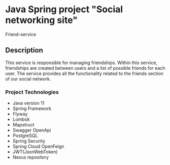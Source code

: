 # Java Spring project "Social networking site"
Friend-service

## Description

This service is responsible for managing friendships.
Within this service, friendships are created between users and a list of possible friends for each user. The service provides all the functionality related to the friends section of our social network.

### Project Technologies

- Java version 11
- Spring Framework
- Flyway
- Lombok
- Mapstruct
- Swagger OpenApi
- PostgreSQL
- Spring Security
- Spring Cloud OpenFeign
- JWT(JsonWebToken)
- Nexus repository
